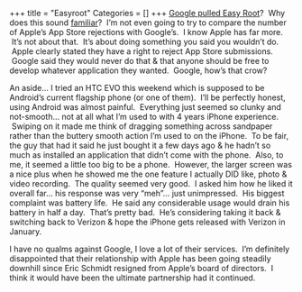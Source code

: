 +++
title = "Easyroot"
Categories = []
+++
<a href="http://www.androidcentral.com/google-pulls-easy-root-market" target="_blank">Google pulled Easy Root</a>?  Why does this sound <a href="http://churnd.net/2010/06/28/iphone-vs-android/" target="_self">familiar</a>?  I&#8217;m not even going to try to compare the number of Apple&#8217;s App Store rejections with Google&#8217;s.  I know Apple has far more.  It&#8217;s not about that.  It&#8217;s about doing something you said you wouldn&#8217;t do.  Apple clearly stated they have a right to reject App Store submissions.  Google said they would never do that & that anyone should be free to develop whatever application they wanted.  Google, how&#8217;s that crow?

<!--more-->

An aside&#8230; I tried an HTC EVO this weekend which is supposed to be Android&#8217;s current flagship phone (or one of them).  I&#8217;ll be perfectly honest, using Android was almost painful.  Everything just seemed so clunky and not-smooth&#8230; not at all what I&#8217;m used to with 4 years iPhone experience.  Swiping on it made me think of dragging something across sandpaper rather than the buttery smooth action I&#8217;m used to on the iPhone.  To be fair, the guy that had it said he just bought it a few days ago & he hadn&#8217;t so much as installed an application that didn&#8217;t come with the phone.  Also, to me, it seemed a little too big to be a phone.  However, the larger screen was a nice plus when he showed me the one feature I actually DID like, photo & video recording.  The quality seemed very good.  I asked him how he liked it overall far&#8230; his response was very &#8220;meh&#8221;&#8230; just unimpressed.  His biggest complaint was battery life.  He said any considerable usage would drain his battery in half a day.  That&#8217;s pretty bad.  He&#8217;s considering taking it back & switching back to Verizon & hope the iPhone gets released with Verizon in January.

I have no qualms against Google, I love a lot of their services.  I&#8217;m definitely disappointed that their relationship with Apple has been going steadily downhill since Eric Schmidt resigned from Apple&#8217;s board of directors.  I think it would have been the ultimate partnership had it continued.
